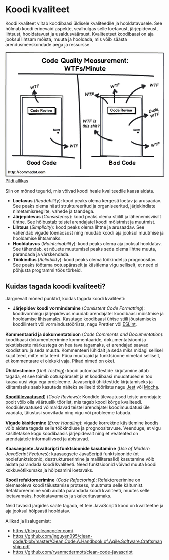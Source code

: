 # Koodi kvaliteet

Koodi kvaliteet viitab koodibaasi üldisele kvaliteedile ja hooldatavusele. See hõlmab koodi erinevaid aspekte, sealhulgas selle loetavust, järjepidevust, lihtsust, hooldatavust ja usaldusväärsust. Kvaliteetset koodibaasi on aja jooksul lihtsam mõista, muuta ja hooldada, mis võib säästa arendusmeeskondade aega ja ressursse.

![WTF-s in minute](files/wtf.png)  
[Pildi allikas](http://zpalexander.com/content/images/2017/09/wtf.png)

Siin on mõned tegurid, mis võivad koodi heale kvaliteedile kaasa aidata.

- **Loetavus** (*Readability*): kood peaks olema kergesti loetav ja arusaadav. See peaks olema hästi struktureeritud ja organiseeritud, järjekindlate nimetamisreeglite, vahede ja taandega.
- **Järjepidevus** (*Consistency*): kood peaks olema stiililt ja lähenemisviisilt ühtne. See hõlbustab teistel arendajatel koodi mõistmist ja muutmist.
- **Lihtsus** (*Simplicity*): kood peaks olema lihtne ja arusaadav. See vähendab vigade tõenäosust ning muudab koodi aja jooksul muutmise ja hooldamise lihtsamaks.
- **Hooldatavus** (*Maintainability*): kood peaks olema aja jooksul hooldatav. See tähendab, et nõuete muutumisel peaks seda olema lihtne muuta, parandada ja värskendada.
- **Töökindlus** (*Reliability*): kood peaks olema töökindel ja prognoositav. See peaks töötama ootuspäraselt ja käsitlema vigu selliselt, et need ei põhjusta programmi töös tõrkeid.


## Kuidas tagada koodi kvaliteeti?

Järgnevalt mõned punktid, kuidas tagada koodi kvaliteeti:

- **Järjepidev koodi vormindamine** (*Consistent Code Formatting*): koodivormingu järjepidevus muudab arendajatel koodibaasi mõistmise ja hooldamise lihtsamaks. Kasutage koodibaasi ühtse stiili jõustamiseks koodilinterit või vormindustööriista, nagu Prettier või [ESLint](../eslint/about.md).

**Kommentaarid ja dokumentatsioon** (*Code Comments and Documentation*): koodibaasi dokumenteerimine kommentaaride, dokumentatsiooni ja tekstisiseste märkustega on hea tava tagamaks, et arendajad saavad koodist aru ja seda muuta. Kommenteeri lühidalt ja seda miks midagi sellisel kujul teed, mitte mita teed. Püüa muutujaid ja funktsioone nimetad selliselt, et kommentaare ei olekski vaja. Pikad nimed on okei.

**Ühiktestimine** (*Unit Testing*): koodi automaattestide kirjutamine aitab tagada, et see toimib ootuspäraselt ja et koodibaasi muudatused ei too kaasa uusi vigu ega probleeme. Javascripti ühiktestide kirjutamiseks ja käitamiseks saab kasutada näiteks selliseid tööriistu nagu [Jest](https://jestjs.io/) või [Mocha](https://mochajs.org/).

[**Koodiülevaatused**](../codeReview/about.md)) (*Code Reviews*): Koodide ülevaatused teiste arendajate poolt võib olla väärtuslik tööriist, mis tagab koodi kõrge kvaliteedi. Koodiülevaatused võimaldavad teistel arendajatel koodimuudatusi üle vaadata, täiustusi soovitada ning vigu või probleeme tabada.

**Vigade käsitlemine** (*Error Handling*): vigade korrektne käsitlemine koodis võib aidata tagada selle töökindluse ja prognoositavuse. Veenduge, et vigu käsitletakse kogu koodibaasis järjepidevalt ning et veateated on arendajatele informatiivsed ja abistavad.

**Kaasaegsete JavaScripti funktsioonide kasutamine** (*Use of Modern JavaScript Features*): kaasaegsete JavaScripti funktsioonide (nt noolefunktsioonid, destruktureerimine ja malliliteraalid) kasutamine võib aidata parandada koodi kvaliteeti. Need funktsioonid võivad muuta koodi kokkuvõtlikumaks ja hõlpsamini loetavaks.

**Koodi refaktoreerimine** (*Code Refactoring*): Refaktoreerimine on olemasoleva koodi täiustamise protsess, muutmata selle käitumist. Refaktoreerimine võib aidata parandada koodi kvaliteeti, muutes selle loetavamaks, hooldatavamaks ja skaleeritavamaks.

Neid tavasid järgides saate tagada, et teie JavaScripti kood on kvaliteetne ja aja jooksul hõlpsasti hooldatav.

Allikad ja lisalugemist:
- https://blog.cleancoder.com/
- https://github.com/jnguyen095/clean-code/blob/master/Clean.Code.A.Handbook.of.Agile.Software.Craftsmanship.pdf
- https://github.com/ryanmcdermott/clean-code-javascript